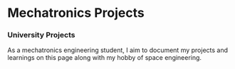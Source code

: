 # Mechatronics Projects

### University Projects
As a mechatronics engineering student, I aim to document my projects and learnings on this page along with my hobby of space engineering.
